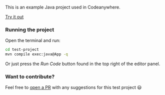 This is an example Java project used in Codeanywhere.

[Try it out](https://app.codeanywhere.com/workspace/create#https://github.com/Codeanywhere-Templates/java)

### Running the project

Open the terminal and run:
```sh
cd test-project
mvn compile exec:java@App -q
```
Or just press the *Run Code* button found in the top right of the editor panel.
### Want to contribute?

Feel free to [open a PR](https://github.com/Codeanywhere-Templates/java) with any suggestions for this test project 😃 